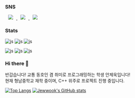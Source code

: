 ### SNS
<a href="https://www.instagram.com/gm.st_ghost/">
    <img 
        src="http://img.shields.io/badge/-본계정(교통일상계)-black?style=flat&logo=Instagram&link=https://www.instagram.com/gm.st_ghost/"
        style="height : auto; margin-left : 10px; margin-right : 10px;"/>
</a>
<a href="https://www.youtube.com/@%EC%A4%91%EC%95%99%EC%84%A0_%EC%9E%91%EB%B3%84_%EC%9C%84%EC%9B%90%ED%9A%8C">
    <img 
        src="http://img.shields.io/badge/-중앙선 작별 위원회-red?style=flat&logo=Youtube&link=https://www.youtube.com/@%EC%A4%91%EC%95%99%EC%84%A0_%EC%9E%91%EB%B3%84_%EC%9C%84%EC%9B%90%ED%9A%8C"
        style="height : auto; margin-left : 10px; margin-right : 10px;"/>
</a>
<a href="https://www.youtube.com/@%EA%B5%AC%EB%AF%B8%EC%97%AD%EC%A7%80%EB%B0%95%EB%A0%B9">
    <img 
        src="http://img.shields.io/badge/-구미역지박령-red?style=flat&logo=Youtube&link=https://www.youtube.com/@%EA%B5%AC%EB%AF%B8%EC%97%AD%EC%A7%80%EB%B0%95%EB%A0%B9"
        style="height : auto; margin-left : 10px; margin-right : 10px;"/>
</a>


### Stats
![js](https://img.shields.io/badge/C%2B%2B-00599C?style=for-the-badge&logo=c%2B%2B&logoColor=white) 
![js](https://img.shields.io/badge/Arduino_IDE-00979D?style=for-the-badge&logo=arduino&logoColor=white)
![js](https://img.shields.io/badge/Python-3776AB?style=for-the-badge&logo=python&logoColor=white)

![js](https://img.shields.io/badge/Adobe%20Lightroom-31A8FF?style=for-the-badge&logo=Adobe%20Lightroom&logoColor=white)
![js](https://img.shields.io/badge/Adobe%20Photoshop-31A8FF?style=for-the-badge&logo=Adobe%20Photoshop&logoColor=black)
![js](https://img.shields.io/badge/Adobe%20Illustrator-FF9A00?style=for-the-badge&logo=adobe%20illustrator&logoColor=white)

### Hi there 👋

반갑습니다!
교통 동호인 겸 취미로 프로그래밍하는 학생 안제욱입니다!  
현재 형남중학교 재학 중이며, C++ 위주로 프로젝트 진행 중입니다.  

[![Top Langs](https://github-readme-stats.vercel.app/api/top-langs/?username=lukas0409)](https://github.com/anuraghazra/github-readme-stats)
[![Jewwook's GitHub stats](https://github-readme-stats.vercel.app/api?username=lukas0409)](https://github.com/anuraghazra/github-readme-stats)
